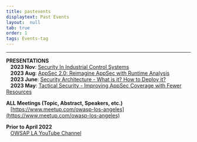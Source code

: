 ```yaml
---
title: pastevents
displaytext: Past Events
layout:  null
tab: true
order: 1
tags: Events-tag
---
```

<hr>

**PRESENTATIONS** <br>
&nbsp;&nbsp; **2023 Nov**: [Security In Industrial Control Systems](assets/prez/OWASPLA_prez_2023_11-1.pdf) <br>
&nbsp;&nbsp; **2023 Aug**: [AppSec 2.0: Reimagine AppSec with Runtime Analysis](assets/prez/OWASPLA_prez_2023_08.pdf) <br>
&nbsp;&nbsp; **2023 June**: [Security Architecture - What is it? How to Deploy it?](assets/prez/OWASPLA_prez_2023_06.pdf) <br>
&nbsp;&nbsp; **2023 May**: [Tactical Security - Improving AppSec Coverage with Fewer Resources](assets/prez/OWASPLA_prez_2023_05.pdf) <br>

**ALL Meetings (Topic, Abstract, Speakers, etc.)** <br>
&nbsp;&nbsp; [https://www.meetup.com/owasp-los-angeles](https://www.meetup.com/owasp-los-angeles) <br>

**Prior to April 2022** <br>
&nbsp;&nbsp; [OWSAP LA YouTube Channel](https://www.youtube.com/OWASPLosAngeles)


